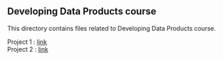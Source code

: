 ## Developing Data Products course
This directory contains files related to Developing Data Products course.

Project 1 : [link](https://github.com/eranda-ihalagedara/datasciencecoursera/tree/master/9.Developing%20Data%20Products/Project1)  
Project 2 : [link](https://github.com/eranda-ihalagedara/datasciencecoursera/tree/master/9.Developing%20Data%20Products/Project2)
